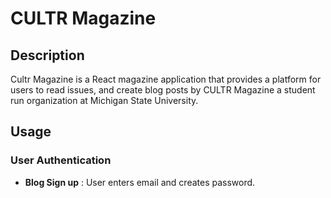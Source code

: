 # CULTR Magazine

## Description
Cultr Magazine is a React magazine application that provides a platform for users to read issues, and create blog posts by CULTR Magazine a student run organization at Michigan State University.

## Usage
### User Authentication
- **Blog Sign up** : User enters email and creates password.